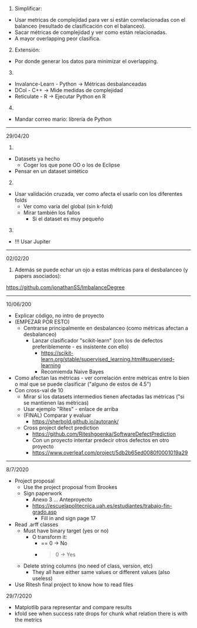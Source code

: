 1. Simplificar:
- Usar metricas de complejidad para ver si están correlacionadas con el 
balanceo (resultado de clasificación con el balanceo).
- Sacar métricas de complejidad y ver como están relacionadas.
- A mayor overlapping peor clasifica.

2. Extensión:
- Por donde generar los datos para minimizar el overlapping.

3.
- Invalance-Learn - Python -> Métricas desbalanceadas
- DCol - C++ -> Mide medidas de complejidad
- Reticulate - R -> Ejecutar Python en R

4.
- Mandar correo mario: librería de Python

---

29/04/20

1. 
- Datasets ya hecho
  - Coger los que pone OO o los de Eclipse 
- Pensar en un dataset sintético

2.
- Usar validación cruzada, ver como afecta el usarlo con los diferentes folds
  - Ver como varía del global (sin k-fold)
  - Mirar también los fallos
    - Si el dataset es muy pequeño
	
3.
- !!! Usar Jupiter

---

02/02/20

1. Además se puede echar un ojo a estas métricas para el desbalanceo 
(y papers asociados):

https://github.com/jonathanSS/ImbalanceDegree

---

10/06/200

- Explicar código, no intro de proyecto
- (EMPEZAR POR ESTO)
  - Centrarse principalmente en desbalanceo (como métricas afectan a desbalanceo)
    - Lanzar clasificador "scikit-learn" (con los de defectos preferiblemente - 
      es insistente con ello)
      - https://scikit-learn.org/stable/supervised_learning.html#supervised-learning
      - Recomiemda Naive Bayes
- Como afectan las métricas - ver correlación entre métricas entre lo bien o 
  mal que se puede clasificar ("alguno de estos de 4.5")
- Con cross-val de 10 
  - Mirar si los datasets intermedios tienen afectadas las métricas ("si se 
    mantienen las métricas)
  - Usar ejemplo "Rites" - enlace de arriba
  - (FINAL) Comparar y evaluar 
    - https://sherbold.github.io/autorank/
  - Cross project defect prediction
	  - https://github.com/Riteshgoenka/SoftwareDefectPrediction
	  - Con un proyecto intentar predecir otros defectos en otro proyecto
	  - https://www.overleaf.com/project/5db2b65ed0080f0001019a29

---

8/7/2020

- Project proposal
  - Use the project proposal from Brookes
  - Sign paperwork
    - Anexo 3 ... Anteproyecto
    - https://escuelapolitecnica.uah.es/estudiantes/trabajo-fin-grado.asp
      - Fill in and sign page 17
- Read .arff classes
  - Must have binary target (yes or no)
    - O transform it: 
      - == 0 -> No
      - > 0 -> Yes
  - Delete string columns (no need of class, version, etc)
    - They all have either same values or different values (also useless)
- Use Ritesh final project to know how to read files

29/7/2020
- Matplotlib para representar and compare results
- kfold see when success rate drops for chunk what relation there is with the metrics

